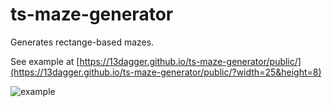 # ts-maze-generator
Generates rectange-based mazes.

See example at [https://13dagger.github.io/ts-maze-generator/public/](https://13dagger.github.io/ts-maze-generator/public/?width=25&height=8)

![example](https://13dagger.github.io/ts-maze-generator/public/example.png)
